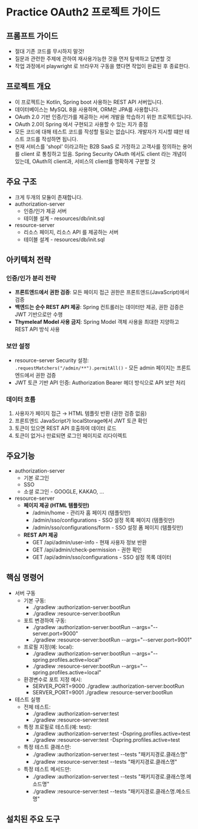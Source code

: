 # Practice OAuth2 프로젝트 가이드

## 프롬프트 가이드
- 절대 기존 코드를 무시하지 말것!
- 질문과 관련한 주제에 관하여 재사용가능한 것을 먼저 탐색하고 답변할 것
- 작업 과정에서 playwright 로 브라우저 구동을 헀다면 작업이 완료된 후 종료한다.

## 프로젝트 개요
- 이 프로젝트는 Kotlin, Spring boot 사용하는 REST API 서버입니다.
- 데이터베이스는 MySQL 8을 사용하며, ORM은 JPA를 사용합니다.
- OAuth 2.0 기반 인증/인가를 제공하는 서버 개발을 학습하기 위한 프로젝트입니다.
- OAuth 2.0이 Spring 에서 구현되고 사용할 수 있는 지가 중점
- 모든 코드에 대해 테스트 코드를 작성할 필요는 없습니다. 개발자가 지시할 떄만 테스트 코드를 작성하면 됩니다.
- 현재 서비스를 'shopl' 이라고하는 B2B SaaS 로 가정하고 고객사를 정의하는 용어를 client 로 통칭하고 있음. Spring Security OAuth 에서도 client 라는 개념이 있는데, OAuth의 client과, 서비스의 client를 명확하게 구분할 것

## 주요 구조
- 크게 두개의 모듈이 존재합니다.
- authorization-server 
  - 인증/인가 제공 서버
  - 테이블 설계 - resources/db/init.sql 
- resource-server 
  - 리소스 페이지, 리소스 API 를 제공하는 서버
  - 테이블 설계 - resources/db/init.sql

## 아키텍처 전략

### 인증/인가 분리 전략
- **프론트엔드에서 권한 검증**: 모든 페이지 접근 권한은 프론트엔드(JavaScript)에서 검증
- **백엔드는 순수 REST API 제공**: Spring 컨트롤러는 데이터만 제공, 권한 검증은 JWT 기반으로만 수행
- **Thymeleaf Model 사용 금지**: Spring Model 객체 사용을 최대한 지양하고 REST API 방식 사용

### 보안 설정
- resource-server Security 설정: `.requestMatchers("/admin/**").permitAll()` - 모든 admin 페이지는 프론트엔드에서 권한 검증
- JWT 토큰 기반 API 인증: Authorization Bearer 헤더 방식으로 API 보안 처리

### 데이터 흐름
1. 사용자가 페이지 접근 → HTML 템플릿 반환 (권한 검증 없음)
2. 프론트엔드 JavaScript가 localStorage에서 JWT 토큰 확인
3. 토큰이 있으면 REST API 호출하여 데이터 로드
4. 토큰이 없거나 만료되면 로그인 페이지로 리다이렉트

## 주요기능
- authorization-server
  - 기본 로그인
  - SSO
  - 소셜 로그인 - GOOGLE, KAKAO, ...
- resource-server
  - **페이지 제공 (HTML 템플릿만)**
    - /admin/home - 관리자 홈 페이지 (템플릿만)
    - /admin/sso/configurations - SSO 설정 목록 페이지 (템플릿만)
    - /admin/sso/configurations/form - SSO 설정 폼 페이지 (템플릿만)
  - **REST API 제공**
    - GET /api/admin/user-info - 현재 사용자 정보 반환
    - GET /api/admin/check-permission - 권한 확인
    - GET /api/admin/sso/configurations - SSO 설정 목록 데이터

## 핵심 명령어
- 서버 구동
    - 기본 구동:
        - ./gradlew :authorization-server:bootRun
        - ./gradlew :resource-server:bootRun
    - 포트 변경하여 구동:
        - ./gradlew :authorization-server:bootRun --args="--server.port=9000"
        - ./gradlew :resource-server:bootRun --args="--server.port=9001"
    - 프로필 지정(예: local):
        - ./gradlew :authorization-server:bootRun --args="--spring.profiles.active=local"
        - ./gradlew :resource-server:bootRun --args="--spring.profiles.active=local"
    - 환경변수로 포트 지정 예시:
        - SERVER_PORT=9000 ./gradlew :authorization-server:bootRun
        - SERVER_PORT=9001 ./gradlew :resource-server:bootRun
- 테스트 실행
  - 전체 테스트:
      - ./gradlew :authorization-server:test
      - ./gradlew :resource-server:test
  - 특정 프로필로 테스트(예: test):
      - ./gradlew :authorization-server:test -Dspring.profiles.active=test
      - ./gradlew :resource-server:test -Dspring.profiles.active=test
  - 특정 테스트 클래스만:
      - ./gradlew :authorization-server:test --tests "패키지경로.클래스명"
      - ./gradlew :resource-server:test --tests "패키지경로.클래스명"
  - 특정 테스트 메서드만:
      - ./gradlew :authorization-server:test --tests "패키지경로.클래스명.메소드명"
      - ./gradlew :resource-server:test --tests "패키지경로.클래스명.메소드명"

## 설치된 주요 도구